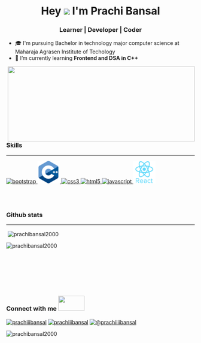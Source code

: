 <h1 align="center">Hey <img src="https://raw.githubusercontent.com/ShahriarShafin/ShahriarShafin/main/Assets/hi.gif" width="40px"/> I'm Prachi Bansal</h1>
<h3 align="center">Learner | Developer | Coder</h3>



 - 🎓 I'm pursuing Bachelor in technology major computer science at Maharaja Agrasen Institute of Techology
 - 🌱 I’m currently learning **Frontend and DSA in C++**
 

<img align="right" src="http://hivewr.ca/wp-content/uploads/2017/01/hourcode2016_girl.png" height="200px" width="500px">
<br/>

<h3 align="left">Skills</h3>
<hr>
<p align="left"> 
 <a href="https://getbootstrap.com" target="_blank"> <img src="https://raw.githubusercontent.com/ShahriarShafin/ShahriarShafin/main/Assets/bootstrap.gif" alt="bootstrap" width="60" height="60"/> </a> 
<a href="https://www.w3schools.com/cpp/" target="_blank"> <img src="https://raw.githubusercontent.com/devicons/devicon/master/icons/cplusplus/cplusplus-original.svg" alt="cplusplus" width="60" height="60"/> </a> 
<a href="https://www.w3schools.com/css/" target="_blank"> <img src="https://raw.githubusercontent.com/ShahriarShafin/ShahriarShafin/main/Assets/css.gif" alt="css3" width="60" height="60"/> </a> 
<a href="https://www.w3.org/html/" target="_blank"> <img src="https://raw.githubusercontent.com/ShahriarShafin/ShahriarShafin/main/Assets/html.gif" alt="html5" width="60" height="60"/> </a> 
<a href="https://developer.mozilla.org/en-US/docs/Web/JavaScript" target="_blank"> <img src="https://raw.githubusercontent.com/ShahriarShafin/ShahriarShafin/main/Assets/js.webp" alt="javascript" width="60" height="60"/> </a> 
<a href="https://reactjs.org/" target="_blank"> <img src="https://raw.githubusercontent.com/devicons/devicon/master/icons/react/react-original-wordmark.svg" alt="react" width="60" height="60"/> </a> </p>
<br/>
<br/>
<h3>Github stats</h3>
<hr>
<p>&nbsp;<img align="center" src="https://github-readme-stats.vercel.app/api?username=prachibansal2000&show_icons=true&locale=en" alt="prachibansal2000" /></p>

<p><img align="left" src="https://github-readme-stats.vercel.app/api/top-langs?username=prachibansal2000&show_icons=true&locale=en&layout=compact" alt="prachibansal2000" /></p>
<br/>
<br/>
<br/>
<br/>
<br/>
<br/>
<br/>
<h3 align="left"> Connect with me <img src="https://raw.githubusercontent.com/ShahriarShafin/ShahriarShafin/main/Assets/handshake.gif" height="40px" width="70px"/></h3>

<p align="left">
<a href="https://linkedin.com/in/prachiiibansal" target="blank"><img align="center" src="https://cdn.jsdelivr.net/npm/simple-icons@3.0.1/icons/linkedin.svg" alt="prachiiibansal" height="30" width="40" /></a>
<a href="https://instagram.com/prachiiibansal" target="blank"><img align="center" src="https://cdn.jsdelivr.net/npm/simple-icons@3.0.1/icons/instagram.svg" alt="prachiiibansal" height="30" width="40" /></a>
<a href="https://www.hackerearth.com/@prachiiiibansal" target="blank"><img align="center" src="https://cdn.jsdelivr.net/npm/simple-icons@3.0.1/icons/hackerearth.svg" alt="@prachiiiibansal" height="30" width="40" /></a>
</p>


<p align="left"> <img src="https://komarev.com/ghpvc/?username=prachibansal2000&label=Profile%20views&color=0e75b6&style=flat" alt="prachibansal2000" /> </p>
